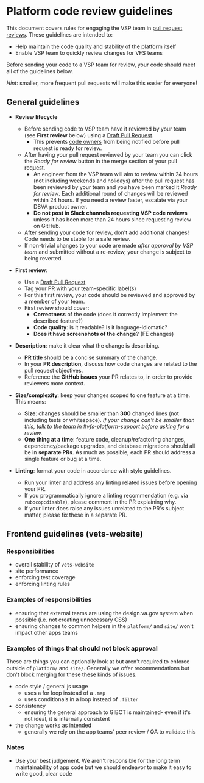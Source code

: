 # Platform code review guidelines

This document covers rules for engaging the VSP team in [pull request reviews](https://help.github.com/en/articles/about-pull-request-reviews). These guidelines are intended to:

* Help maintain the code quality and stability of the platform itself
* Enable VSP team to quickly review changes for VFS teams

Before sending your code to a VSP team for review, your code should meet all of the guidelines below.

*Hint*: smaller, more frequent pull requests will make this easier for everyone!

## General guidelines

* **Review lifecycle**
    * Before sending code to VSP team have it reviewed by your team (see **First review** below) using a [Draft Pull Request](https://github.blog/2019-02-14-introducing-draft-pull-requests/).  
      * This prevents [code owners](https://help.github.com/en/articles/about-code-owners) from being notified before pull request is ready for review.
    * After having your pull request reviewed by your team you can click the *Ready for review* button in the merge section of your pull request.
      * An engineer from the VSP team will aim to review within 24 hours (not including weekends and holidays) after the pull request has been reviewed by your team and you have been marked it *Ready for review*. Each additional round of changes will be reviewed within 24 hours.  If you need a review faster, escalate via your DSVA product owner.
      * **Do not post in Slack channels requesting VSP code reviews** unless it has been more than 24 hours since requesting review on GitHub.
    * After sending your code for review, don't add additional changes! Code needs to be stable for a safe review.
    * If non-trivial changes to your code are made *after approval by VSP team* and submitted without a re-review, your change is subject to being reverted.

* **First review**: 
  * Use a [Draft Pull Request](https://github.blog/2019-02-14-introducing-draft-pull-requests/)
  * Tag your PR with your team-specific label(s)
  * For this first review, your code should be reviewed and approved by a member of your team. 
  * First review should cover:
    * **Correctness** of the code (does it correctly implement the described feature?)
    * **Code quality**: is it readable? Is it language-idiomatic?
    * **Does it have screenshots of the change?** (FE changes)

* **Description**: make it clear what the change is describing.
    * **PR title** should be a concise summary of the change.
    * In your **PR description**, discuss how code changes are related to the pull request objectives.
    * Reference the **GitHub issues** your PR relates to, in order to provide reviewers more context.

* **Size/complexity**: keep your changes scoped to one feature at a time. This means:
    * **Size**: changes should be smaller than **300** changed lines (not including tests or whitespace). *If your change can't be smaller than this, talk to the team in #vfs-platform-support before asking for a review.*
    * **One thing at a time**: feature code, cleanup/refactoring changes, dependency/package upgrades, and database migrations should all be in **separate PRs**. As much as possible, each PR should address a single feature or bug at a time.

* **Linting**: format your code in accordance with style guidelines.
    * Run your linter and address any linting related issues before opening your PR.
    * If you programmatically ignore a linting recommendation (e.g. via `rubocop:disable`), please comment in the PR explaining why.
    * If your linter does raise any issues unrelated to the PR's subject matter, please fix these in a separate PR.
    
## Frontend guidelines (vets-website)

### Responsibilities 

- overall stability of `vets-website`
- site performance 
- enforcing test coverage 
- enforcing linting rules

### Examples of responsibilities 

- ensuring that external teams are using the design.va.gov system when possible (i.e. not creating unnecessary CSS)
- ensuring changes to common helpers in the `platform/` and `site/` won't impact other apps teams 

### Examples of things that should not block approval

These are things you can optionally look at but aren't required to enforce outside of `platform/` and `site/`. Generally we offer recommendations but don't block merging for these these kinds of issues. 

- code style / general js usage 
  - uses a for loop instead of a `.map` 
  - uses conditionals in a loop instead of `.filter` 
- consistency 
  - ensuring the general approach to GIBCT is maintained- even if it's not ideal, it is internally consistent 
- the change works as intended 
  - generally we rely on the app teams' peer review / QA to validate this 

### Notes

- Use your best judgement. We aren't responsible for the long term maintainability of app code but we should endeavor to make it easy to write good, clear code
